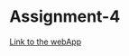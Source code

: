 # Assignment-4

[Link to the webApp](https://64c334e3e3215d2241a02560--lucent-chebakia-f74b52.netlify.app/)
